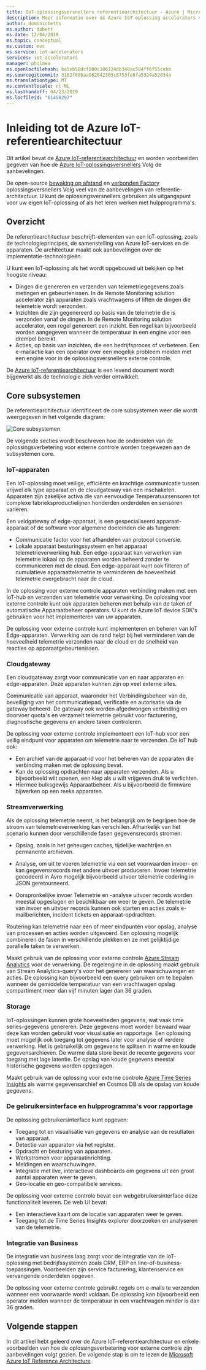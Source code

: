 ```yaml
---
title: IoT-oplossingsversnellers referentiearchitectuur - Azure | Microsoft Docs
description: Meer informatie over de Azure IoT-oplossing accelerators verwijzing intranetarchitectuur. De bestaande oplossingsversnellers gebruikmaken van deze verwijzende architectuur. U kunt ook de referentiearchitectuur gebruiken wanneer u uw eigen aangepaste IoT-oplossingen bouwen.
author: dominicbetts
ms.author: dobett
ms.date: 12/04/2018
ms.topic: conceptual
ms.custom: mvc
ms.service: iot-accelerators
services: iot-accelerators
manager: philmea
ms.openlocfilehash: ba5eb50dcf800c186124db348ac584ff6f55cebb
ms.sourcegitcommit: 3102f886aa962842303c8753fe8fa5324a52834a
ms.translationtype: MT
ms.contentlocale: nl-NL
ms.lasthandoff: 04/23/2019
ms.locfileid: "61450297"
---
```

# <a name="introduction-to-the-azure-iot-reference-architecture"></a>Inleiding tot de Azure IoT-referentiearchitectuur

Dit artikel bevat de [Azure IoT-referentiearchitectuur](https://aka.ms/iotrefarchitecture) en worden voorbeelden gegeven van hoe de [Azure IoT-oplossingsversnellers](about-iot-accelerators.md) Volg de aanbevelingen.

De open-source [bewaking op afstand](iot-accelerators-remote-monitoring-sample-walkthrough.md) en [verbonden Factory](iot-accelerators-connected-factory-sample-walkthrough.md) oplossingsversnellers Volg veel van de aanbevelingen van referentie-architectuur. U kunt de oplossingsversnellers gebruiken als uitgangspunt voor uw eigen IoT-oplossing of als het leren werken met hulpprogramma's.

## <a name="overview"></a>Overzicht

De referentiearchitectuur beschrijft-elementen van een IoT-oplossing, zoals de technologieprincipes, de samenstelling van Azure IoT-services en de apparaten. De architectuur maakt ook aanbevelingen over de implementatie-technologieën.

U kunt een IoT-oplossing als het wordt opgebouwd uit bekijken op het hoogste niveau:

* Dingen die genereren en verzenden van telemetriegegevens zoals metingen en gebeurtenissen. In de Remote Monitoring solution accelerator zijn apparaten zoals vrachtwagens of liften de dingen die telemetrie wordt verzonden.
* Inzichten die zijn gegenereerd op basis van de telemetrie die is verzonden vanaf de dingen. In de Remote Monitoring solution accelerator, een regel genereert een inzicht. Een regel kan bijvoorbeeld worden aangegeven wanneer de temperatuur in een engine voor een drempel bereikt.
* Acties, op basis van inzichten, die een bedrijfsproces of verbeteren. Een e-mailactie kan een operator over een mogelijk probleem melden met een engine voor in de oplossingsversnellers externe controle.

De [Azure IoT-referentiearchitectuur](https://aka.ms/iotrefarchitecture) is een levend document wordt bijgewerkt als de technologie zich verder ontwikkelt.

## <a name="core-subsystems"></a>Core subsystemen

De referentiearchitectuur identificeert de core subsystemen weer die wordt weergegeven in het volgende diagram:

![Core subsystemen](media/iot-accelerators-architecture-overview/CoreSubsystems.png)

De volgende secties wordt beschreven hoe de onderdelen van de oplossingsverbetering voor externe controle worden toegewezen aan de subsystemen core.

### <a name="iot-devices"></a>IoT-apparaten

Een IoT-oplossing moet veilige, efficiënte en krachtige communicatie tussen vrijwel elk type apparaat en de cloudgateway van een inschakelen. Apparaten zijn zakelijke activa die van eenvoudige Temperatuursensoren tot complexe fabrieksproductielijnen honderden onderdelen en sensoren variëren.

Een veldgateway of edge-apparaat, is een gespecialiseerd apparaat-apparaat of de software voor algemene doeleinden die als fungeren:

* Communicatie factor voor het afhandelen van protocol conversie.
* Lokale apparaat besturingssysteem en het apparaat telemetrieverwerking hub. Een edge-apparaat kan verwerken van telemetrie lokaal op de apparaten worden beheerd zonder te communiceren met de cloud. Een edge-apparaat kunt ook filteren of cumulatieve apparaattelemetrie te verminderen de hoeveelheid telemetrie overgebracht naar de cloud.

In de oplossing voor externe controle apparaten verbinding maken met een IoT-hub en verzenden van telemetrie voor verwerking. De oplossing voor externe controle kunt ook apparaten beheren met behulp van de taken of automatische Apparaatbeheer operators. U kunt de Azure IoT device SDK's gebruiken voor het implementeren van uw apparaten.

De oplossing voor externe controle kunt implementeren en beheren van IoT Edge-apparaten. Verwerking aan de rand helpt bij het verminderen van de hoeveelheid telemetrie verzonden naar de cloud en de snelheid van reacties op apparaatgebeurtenissen.

### <a name="cloud-gateway"></a>Cloudgateway

Een cloudgateway zorgt voor communicatie van en naar apparaten en edge-apparaten. Deze apparaten kunnen zijn op veel externe sites.

Communicatie van apparaat, waaronder het Verbindingsbeheer van de, beveiliging van het communicatiepad, verificatie en autorisatie via de gateway beheerd. De gateway ook worden afgedwongen verbinding en doorvoer quota's en verzamelt telemetrie gebruikt voor facturering, diagnostische gegevens en andere taken controleren.

De oplossing voor externe controle implementeert een IoT-hub voor een veilig eindpunt voor apparaten om telemetrie naar te verzenden. De IoT hub ook:

* Een archief van de apparaat-id voor het beheren van de apparaten die verbinding maken met de oplossing bevat.
* Kan de oplossing opdrachten naar apparaten verzenden. Als u bijvoorbeeld wilt openen, een klep als u wilt vrijgeven druk te verlichten.
* Hiermee bulksgewijs Apparaatbeheer. Als u bijvoorbeeld de firmware bijwerken op een reeks apparaten.

### <a name="stream-processing"></a>Streamverwerking

Als de oplossing telemetrie neemt, is het belangrijk om te begrijpen hoe de stroom van telemetrieverwerking kan verschillen. Afhankelijk van het scenario kunnen door verschillende fasen gegevensrecords stromen:

* Opslag, zoals in het geheugen caches, tijdelijke wachtrijen en permanente archieven.

* Analyse, om uit te voeren telemetrie via een set voorwaarden invoer- en kan gegevensrecords met andere uitvoer produceren. Invoer telemetrie gecodeerd in Avro mogelijk bijvoorbeeld uitvoer telemetrie codering in JSON geretourneerd.

* Oorspronkelijke invoer Telemetrie en -analyse uitvoer records worden meestal opgeslagen en beschikbaar om weer te geven. De telemetrie van invoer en uitvoer records kunnen ook starten en acties zoals e-mailberichten, incident tickets en apparaat-opdrachten.

Routering kan telemetrie naar een of meer eindpunten voor opslag, analyse van processen en acties worden uitgevoerd. Een oplossing mogelijk combineren de fasen in verschillende plekken en ze met gelijktijdige parallelle taken te verwerken.

Maakt gebruik van de oplossing voor externe controle [Azure Stream Analytics](/azure/stream-analytics/) voor de verwerking. De regelengine in de oplossing maakt gebruik van Stream Analytics-query's voor het genereren van waarschuwingen en acties. De oplossing kan bijvoorbeeld een query gebruiken om te bepalen wanneer de gemiddelde temperatuur van een vrachtwagen opslag compartiment meer dan vijf minuten lager dan 36 graden.

### <a name="storage"></a>Storage

IoT-oplossingen kunnen grote hoeveelheden gegevens, wat vaak time series-gegevens genereren. Deze gegevens moet worden bewaard waar deze kan worden gebruikt voor visualisatie en rapportage. Een oplossing moet mogelijk ook toegang tot gegevens later voor analyse of verdere verwerking. Het is gebruikelijk om gegevens te splitsen in warme en koude gegevensarchieven. De warme data store bevat de recente gegevens voor toegang met lage latentie. De opslag van koude gegevens meestal historische gegevens worden opgeslagen.

Maakt gebruik van de oplossing voor externe controle [Azure Time Series Insights](/azure/time-series-insights/) als warme gegevensarchief en Cosmos DB als de opslag van koude gegevens.

### <a name="ui-and-reporting-tools"></a>De gebruikersinterface en hulpprogramma's voor rapportage

De oplossing gebruikersinterface kunt opgeven:

* Toegang tot en visualisatie van gegevens en analyse van de resultaten van apparaat.
* Detectie van apparaten via het register.
* Opdracht en besturing van apparaten.
* Werkstromen voor apparaatinrichting.
* Meldingen en waarschuwingen.
* Integratie met live, interactieve dashboards om gegevens uit een groot aantal apparaten weer te geven.  
* Geo-locatie en geo-compatibele services.

De oplossing voor externe controle bevat een webgebruikersinterface deze functionaliteit leveren. De web UI bevat:

* Een interactieve kaart om de locatie van apparaten weer te geven.
* Toegang tot de Time Series Insights explorer doorzoeken en analyseren van de telemetrie.

### <a name="business-integration"></a>Integratie van Business

De integratie van business laag zorgt voor de integratie van de IoT-oplossing met bedrijfssystemen zoals CRM, ERP en line-of-business-toepassingen. Voorbeelden zijn service facturering, klantenservice en vervangende onderdelen opgeven.

De oplossing voor externe controle gebruikt regels om e-mails te verzenden wanneer een voorwaarde wordt voldaan. De oplossing kan bijvoorbeeld een operator melden wanneer de temperatuur in een vrachtwagen minder is dan 36 graden.

## <a name="next-steps"></a>Volgende stappen

In dit artikel hebt geleerd over de Azure IoT-referentiearchitectuur en enkele voorbeelden van hoe de oplossingsverbetering voor externe controle zijn aanbevelingen volgt gezien. De volgende stap is om te lezen de [Microsoft Azure IoT Reference Architecture](https://aka.ms/iotrefarchitecture).